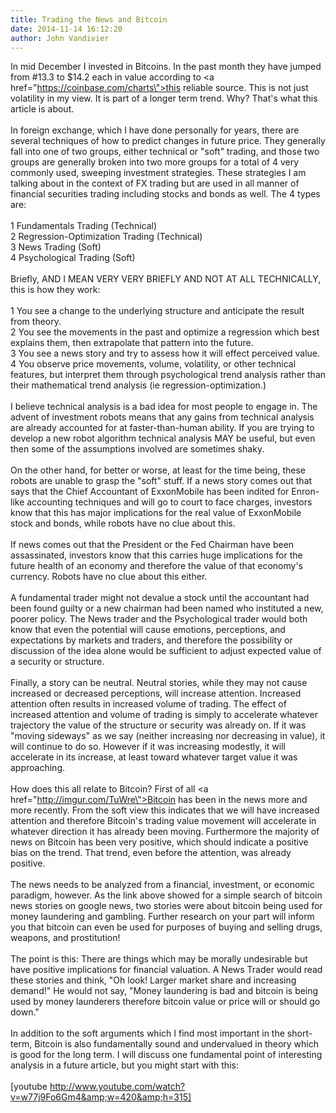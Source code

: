 ```yaml
---
title: Trading the News and Bitcoin
date: 2014-11-14 16:12:20
author: John Vandivier
---
```




In mid December I invested in Bitcoins. In the past month they have jumped from #13.3 to $14.2 each in value according to <a href=\"https://coinbase.com/charts\">this reliable source</a>. This is not just volatility in my view. It is part of a longer term trend. Why? That's what this article is about.<br /><br />In foreign exchange, which I have done personally for years, there are several techniques of how to predict changes in future price. They generally fall into one of two groups, either technical or \"soft\" trading, and those two groups are generally broken into two more groups for a total of 4 very commonly used, sweeping investment strategies. These strategies I am talking about in the context of FX trading but are used in all manner of financial securities trading including stocks and bonds as well. The 4 types are:<br /><br />1 Fundamentals Trading (Technical)<br />2 Regression-Optimization Trading (Technical)<br />3 News Trading (Soft)<br />4 Psychological Trading (Soft)<br /><br />Briefly, AND I MEAN VERY VERY BRIEFLY AND NOT AT ALL TECHNICALLY, this is how they work:<br /><br />1 You see a change to the underlying structure and anticipate the result from theory.<br />2 You see the movements in the past and optimize a regression which best explains them, then extrapolate that pattern into the future.<br />3 You see a news story and try to assess how it will effect perceived value.<br />4 You observe price movements, volume, volatility, or other technical features, but interpret them through psychological trend analysis rather than their mathematical trend analysis (ie regression-optimization.)<br /><br />I believe technical analysis is a bad idea for most people to engage in. The advent of investment robots means that any gains from technical analysis are already accounted for at faster-than-human ability. If you are trying to develop a new robot algorithm technical analysis MAY be useful, but even then some of the assumptions involved are sometimes shaky.<br /><br />On the other hand, for better or worse, at least for the time being, these robots are unable to grasp the \"soft\" stuff. If a news story comes out that says that the Chief Accountant of ExxonMobile has been indited for Enron-like accounting techniques and will go to court to face charges, investors know that this has major implications for the real value of ExxonMobile stock and bonds, while robots have no clue about this.<br /><br />If news comes out that the President or the Fed Chairman have been assassinated, investors know that this carries huge implications for the future health of an economy and therefore the value of that economy's currency. Robots have no clue about this either.<br /><br />A fundamental trader might not devalue a stock until the accountant had been found guilty or a new chairman had been named who instituted a new, poorer policy. The News trader and the Psychological trader would both know that even the potential will cause emotions, perceptions, and expectations by markets and traders, and therefore the possibility or discussion of the idea alone would be sufficient to adjust expected value of a security or structure.<br /><br />Finally, a story can be neutral. Neutral stories, while they may not cause increased or decreased perceptions, will increase attention. Increased attention often results in increased volume of trading. The effect of increased attention and volume of trading is simply to accelerate whatever trajectory the value of the structure or security was already on. If it was \"moving sideways\" as we say (neither increasing nor decreasing in value), it will continue to do so. However if it was increasing modestly, it will accelerate in its increase, at least toward whatever target value it was approaching.<br /><br />How does this all relate to Bitcoin? First of all <a href=\"http://imgur.com/TuWre\">Bitcoin has been in the news</a> more and more recently. From the soft view this indicates that we will have increased attention and therefore Bitcoin's trading value movement will accelerate in whatever direction it has already been moving. Furthermore the majority of news on Bitcoin has been very positive, which should indicate a positive bias on the trend. That trend, even before the attention, was already positive.<br /><br />The news needs to be analyzed from a financial, investment, or economic paradigm, however. As the link above showed for a simple search of bitcoin news stories on google news, two stories were about bitcoin being used for money laundering and gambling. Further research on your part will inform you that bitcoin can even be used for purposes of buying and selling drugs, weapons, and prostitution!<br /><br />The point is this: There are things which may be morally undesirable but have positive implications for financial valuation. A News Trader would read these stories and think, \"Oh look! Larger market share and increasing demand!\" He would not say, \"Money laundering is bad and bitcoin is being used by money launderers therefore bitcoin value or price will or should go down.\"<br /><br />In addition to the soft arguments which I find most important in the short-term, Bitcoin is also fundamentally sound and undervalued in theory which is good for the long term. I will discuss one fundamental point of interesting analysis in a future article, but you might start with this:<br /><br />[youtube http://www.youtube.com/watch?v=w77j9Fo6Gm4&amp;w=420&amp;h=315]